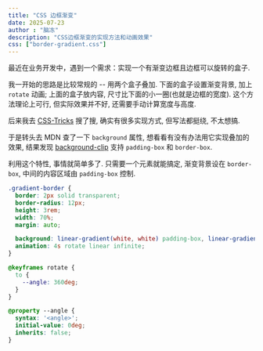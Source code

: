 ```yaml
---
title: "CSS 边框渐变"
date: 2025-07-23
author : "脑冻"
description: "CSS边框渐变的实现方法和动画效果"
css: ["border-gradient.css"]
---
```


最近在业务开发中，遇到一个需求：实现一个有渐变边框且边框可以旋转的盒子.

我一开始的思路是比较常规的 -- 用两个盒子叠加. 下面的盒子设置渐变背景, 加上 `rotate` 动画; 上面的盒子放内容, 尺寸比下面的小一圈(也就是边框的宽度). 这个方法理论上可行, 但实际效果并不好, 还需要手动计算宽度与高度.

后来我去 [CSS-Tricks](https://css-tricks.com/) 搜了搜, 确实有很多实现方式, 但写法都挺绕, 不太想搞.

于是转头去 MDN 查了一下 `background` 属性, 想看看有没有办法用它实现叠加的效果, 结果发现 [background-clip](https://developer.mozilla.org/en-US/docs/Web/CSS/background#visual-box) 支持 `padding-box` 和 `border-box`.

利用这个特性, 事情就简单多了. 只需要一个元素就能搞定, 渐变背景设在 `border-box`, 中间的内容区域由 `padding-box` 控制.

<div class='gradient-border'></div>

```css
.gradient-border {
  border: 2px solid transparent;
  border-radius: 12px;
  height: 3rem;
  width: 70%;
  margin: auto;

  background: linear-gradient(white, white) padding-box, linear-gradient(var(--angle), #e18728, #326eef) border-box;
  animation: 4s rotate linear infinite;
}

@keyframes rotate {
  to {
    --angle: 360deg;
  }
}

@property --angle {
  syntax: '<angle>';
  initial-value: 0deg;
  inherits: false;
}
```
